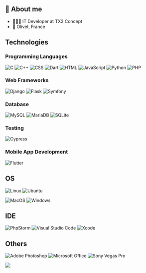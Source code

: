 ## 📖 About me

- 👨🏼‍🎓 IT Developer at TX2 Concept
- 📍 Olivet, France

## Technologies

### Programming Languages
![C](https://img.shields.io/badge/-C-A8B9CC?&logo=C&logoColor=white)
![C++](https://img.shields.io/badge/-C++-00599C?&logo=C%2B%2B&logoColor=white)
![CSS](https://img.shields.io/badge/-CSS-1572B6?&logo=CSS3&logoColor=white)
![Dart](https://img.shields.io/badge/-Dart-0175C2?&logo=Dart&logoColor=white)
![HTML](https://img.shields.io/badge/-HTML-E34F26?&logo=HTML5&logoColor=white)
![JavaScript](https://img.shields.io/badge/-JavaScript-F7DF1E?&logo=JavaScript&logoColor=black)
![Python](https://img.shields.io/badge/-Python-3776AB?&logo=Python&logoColor=white)
![PHP](https://img.shields.io/badge/-PHP-777BB4?&logo=PHP&logoColor=white)

### Web Frameworks
![Django](https://img.shields.io/badge/-Django-092E20?&logo=Django&logoColor=white)
![Flask](https://img.shields.io/badge/-Flask-000000?&logo=Flask)
![Symfony](https://img.shields.io/badge/-Symfony-000?&logo=Symfony)

### Database

![MySQL](https://img.shields.io/badge/-MySQL-4479A1?&logo=MySQL&logoColor=white)
![MariaDB](https://img.shields.io/badge/-MariaDB-003545?&logo=MariaDB&logoColor=white)
![SQLite](https://img.shields.io/badge/-SQLite-003B57?&logo=SQLite&logoColor=white)

### Testing
![Cypress](https://img.shields.io/badge/-Cypress-17202C?&logo=Cypress)

### Mobile App Development
![Flutter](https://img.shields.io/badge/-Flutter-02569B?&logo=Flutter&logoColor=white)

## OS

![Linux](https://img.shields.io/badge/-Linux-FCC624?&logo=Linux&logoColor=black)
![Ubuntu](https://img.shields.io/badge/-Ubuntu-E95420?&logo=Ubuntu&logoColor=white)

![MacOS](https://img.shields.io/badge/-MacOS-000000?&logo=Apple&logoColor=white)
![Windows](https://img.shields.io/badge/-Windows-0078D6?&logo=Windows&logoColor=white)

## IDE

![PhpStorm](https://img.shields.io/badge/-PhpStorm-000000?&logo=PhpStorm&logoColor=white)
![Visual Studio Code](https://img.shields.io/badge/-Visual%20Studio%20Code-007ACC?&logo=Visual%20Studio%20Code&logoColor=white)
![Xcode](https://img.shields.io/badge/-Xcode-147EFB?&logo=Xcode&logoColor=white)

## Others

![Adobe Photoshop](https://img.shields.io/badge/-Adobe%20Photoshop-31A8FF?&logo=Adobe%20Photoshop&logoColor=white)
![Microsoft Office](https://img.shields.io/badge/-Microsoft%20Office-D83B01?&logo=Microsoft%20Office&logoColor=white)
![Sony Vegas Pro](https://img.shields.io/badge/-Sony%20Vegas%20Pro-BD2130?&logo=Sony%20Vegas%20Pro&logoColor=white)

[![](https://visitcount.itsvg.in/api?id=LesEaux&label=Profile%20Views&color=0&icon=5&pretty=true)](https://visitcount.itsvg.in)
